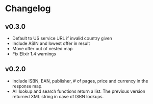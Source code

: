 
# Changelog

## v0.3.0

- Default to US service URL if invalid country given
- Include ASIN and lowest offer in result
- Move offer out of nested map
- Fix Elixir 1.4 warnings

## v0.2.0

- Include ISBN, EAN, publisher, # of pages, price and currency in the response map.
- All lookup and search functions return a list. The previous version returned
  XML string in case of ISBN lookups.
